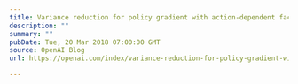 ```yaml
---
title: Variance reduction for policy gradient with action-dependent factorized baselines
description: ""
summary: ""
pubDate: Tue, 20 Mar 2018 07:00:00 GMT
source: OpenAI Blog
url: https://openai.com/index/variance-reduction-for-policy-gradient-with-action-dependent-factorized-baselines

---
```


